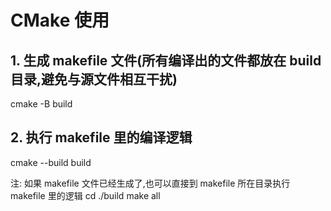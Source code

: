 # CMake 使用

## 1. 生成 makefile 文件(所有编译出的文件都放在 build 目录,避免与源文件相互干扰)

cmake -B build

## 2. 执行 makefile 里的编译逻辑

cmake --build build

注:
如果 makefile 文件已经生成了,也可以直接到 makefile 所在目录执行 makefile 里的逻辑
cd ./build
make all
